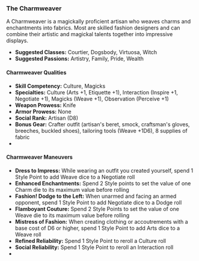 ### The Charmweaver 

A Charmweaver is a magickally proficient artisan who weaves charms and
enchantments into fabrics. Most are skilled fashion designers and can
combine their artistic and magickal talents together into impressive
displays.

- **Suggested Classes:** Courtier, Dogsbody, Virtuosa, Witch
- **Suggested Passions:** Artistry, Family, Pride, Wealth

#### Charmweaver Qualities
- **Skill Competency:** Culture, Magicks
- **Specialties:** Culture (Arts +1, Etiquette +1), Interaction (Inspire +1, Negotiate +1), Magicks (Weave +1), Observation (Perceive +1)
- **Weapon Prowess:** Knife
- **Armor Prowess:** None
- **Social Rank:** Artisan (D8)
- **Bonus Gear:** Crafter outfit (artisan's beret, smock, craftsman's
  gloves, breeches, buckled shoes), tailoring tools (Weave +1D6), 8 supplies of fabric
-
#### Charmweaver Maneuvers

- **Dress to Impress:** While wearing an outfit you created yourself, spend 1 Style Point to add Weave dice to a Negotiate roll
- **Enhanced Enchantments:** Spend 2 Style points to set the value of one Charm die to its maximum value before rolling
- **Fashion\! Dodge to the Left:** When unarmed and facing an armed opponent, spend 1 Style Point to add Negotiate dice to a Dodge roll
- **Flamboyant Couture:** Spend 2 Style Points to set the value of one Weave die to its maximum value before rolling
- **Mistress of Fashion:** When creating clothing or accoutrements with a base cost of D6 or higher, spend 1 Style Point to add Arts dice to a Weave roll
- **Refined Reliability:** Spend 1 Style Point to reroll a Culture roll
- **Social Reliability:** Spend 1 Style Point to reroll an Interaction roll
-
